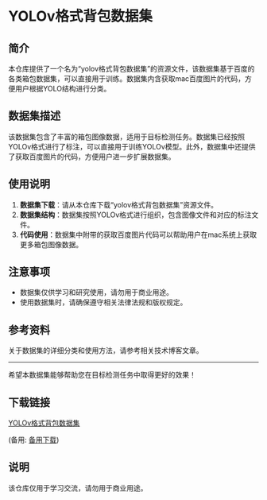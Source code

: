 # YOLOv格式背包数据集

## 简介

本仓库提供了一个名为“yolov格式背包数据集”的资源文件，该数据集基于百度的各类箱包数据集，可以直接用于训练。数据集内含获取mac百度图片的代码，方便用户根据YOLO结构进行分类。

## 数据集描述

该数据集包含了丰富的箱包图像数据，适用于目标检测任务。数据集已经按照YOLOv格式进行了标注，可以直接用于训练YOLOv模型。此外，数据集中还提供了获取百度图片的代码，方便用户进一步扩展数据集。

## 使用说明

1. **数据集下载**：请从本仓库下载“yolov格式背包数据集”资源文件。
2. **数据集结构**：数据集按照YOLOv格式进行组织，包含图像文件和对应的标注文件。
3. **代码使用**：数据集中附带的获取百度图片代码可以帮助用户在mac系统上获取更多箱包图像数据。

## 注意事项

- 数据集仅供学习和研究使用，请勿用于商业用途。
- 使用数据集时，请确保遵守相关法律法规和版权规定。

## 参考资料

关于数据集的详细分类和使用方法，请参考相关技术博客文章。

---

希望本数据集能够帮助您在目标检测任务中取得更好的效果！

## 下载链接
[YOLOv格式背包数据集](https://pan.quark.cn/s/69cb03edc710) 

(备用: [备用下载](https://pan.baidu.com/s/11PaWhpNmwxvHAvDCZT_bpA?pwd=1234))

## 说明

该仓库仅用于学习交流，请勿用于商业用途。

